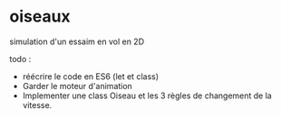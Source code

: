 # oiseaux
simulation d'un essaim en vol en 2D

todo :
- réécrire le code en ES6 (let et class)
- Garder le moteur d'animation
- Implementer une class Oiseau et les 3 règles de changement de la vitesse.
